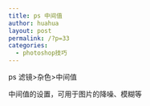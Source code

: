 ```yaml
---
title: ps 中间值
author: huahua
layout: post
permalink: /?p=33
categories:
  - photoshop技巧
---
```

ps 滤镜>杂色>中间值 

中间值的设置，可用于图片的降噪、模糊等